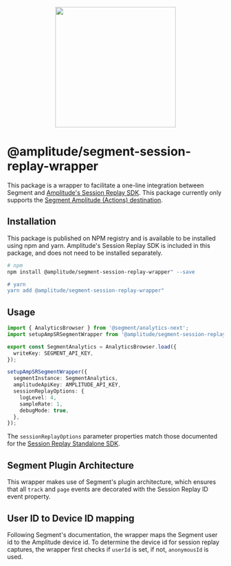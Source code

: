 <p align="center">
  <a href="https://amplitude.com" target="_blank" align="center">
    <img src="https://static.amplitude.com/lightning/46c85bfd91905de8047f1ee65c7c93d6fa9ee6ea/static/media/amplitude-logo-with-text.4fb9e463.svg" width="280">
  </a>
  <br />
</p>

# @amplitude/segment-session-replay-wrapper

This package is a wrapper to facilitate a one-line integration between Segment and [Amplitude's Session Replay SDK](https://amplitude.com/docs/session-replay/session-replay-standalone-sdk). This package currently only supports the [Segment Amplitude (Actions) destination](https://segment.com/docs/connections/destinations/catalog/actions-amplitude/).

## Installation

This package is published on NPM registry and is available to be installed using npm and yarn. Amplitude's Session
Replay SDK is included in this package, and does not need to be installed separately.

```sh
# npm
npm install @amplitude/segment-session-replay-wrapper" --save

# yarn
yarn add @amplitude/segment-session-replay-wrapper"
```

## Usage

```typescript
import { AnalyticsBrowser } from '@segment/analytics-next';
import setupAmpSRSegmentWrapper from '@amplitude/segment-session-replay-wrapper';

export const SegmentAnalytics = AnalyticsBrowser.load({
  writeKey: SEGMENT_API_KEY,
});

setupAmpSRSegmentWrapper({
  segmentInstance: SegmentAnalytics,
  amplitudeApiKey: AMPLITUDE_API_KEY,
  sessionReplayOptions: {
    logLevel: 4,
    sampleRate: 1,
    debugMode: true,
  },
});
```

The `sessionReplayOptions` parameter properties match those documented for the [Session Replay Standalone SDK](https://amplitude.com/docs/session-replay/session-replay-standalone-sdk#configuration). 

## Segment Plugin Architecture

This wrapper makes use of Segment's plugin architecture, which ensures that all `track` and `page` events are decorated
with the Session Replay ID event property.

## User ID to Device ID mapping

Following Segment's documentation, the wrapper maps the Segment user id to the Amplitude device id. To determine the
device id for session replay captures, the wrapper first checks if `userId` is set, if not, `anonymousId` is used.
